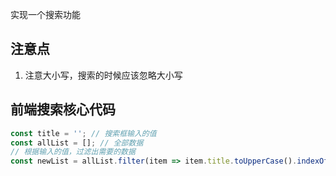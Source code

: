 实现一个搜索功能

## 注意点
1. 注意大小写，搜索的时候应该忽略大小写

## 前端搜索核心代码
```js
const title = ''; // 搜索框输入的值
const allList = []; // 全部数据
// 根据输入的值，过滤出需要的数据
const newList = allList.filter(item => item.title.toUpperCase().indexOf(title.toUpperCase()) > -1);
```